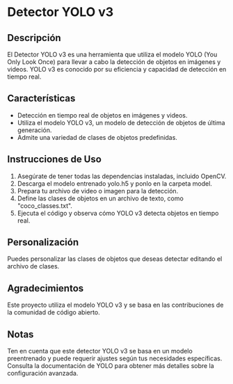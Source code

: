 
# Detector YOLO v3

## Descripción
El Detector YOLO v3 es una herramienta que utiliza el modelo YOLO (You Only Look Once) para llevar a cabo la detección de objetos en imágenes y videos. YOLO v3 es conocido por su eficiencia y capacidad de detección en tiempo real.

## Características
- Detección en tiempo real de objetos en imágenes y videos.
- Utiliza el modelo YOLO v3, un modelo de detección de objetos de última generación.
- Admite una variedad de clases de objetos predefinidas.

## Instrucciones de Uso
1. Asegúrate de tener todas las dependencias instaladas, incluido OpenCV.
2. Descarga el modelo entrenado yolo.h5 y ponlo en la carpeta model.
3. Prepara tu archivo de video o imagen para la detección.
4. Define las clases de objetos en un archivo de texto, como "coco_classes.txt".
5. Ejecuta el código y observa cómo YOLO v3 detecta objetos en tiempo real.

## Personalización
Puedes personalizar las clases de objetos que deseas detectar editando el archivo de clases.

## Agradecimientos
Este proyecto utiliza el modelo YOLO v3 y se basa en las contribuciones de la comunidad de código abierto.

## Notas
Ten en cuenta que este detector YOLO v3 se basa en un modelo preentrenado y puede requerir ajustes según tus necesidades específicas. Consulta la documentación de YOLO para obtener más detalles sobre la configuración avanzada.
